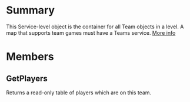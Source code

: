 # Summary
This Service-level object is the container for all Team objects in a level. A map that supports team games must have a Teams service. <a href='http://wiki.roblox.com/index.php/Team' target='_blank'>More info</a>

# Members

## GetPlayers
Returns a read-only table of players which are on this team.